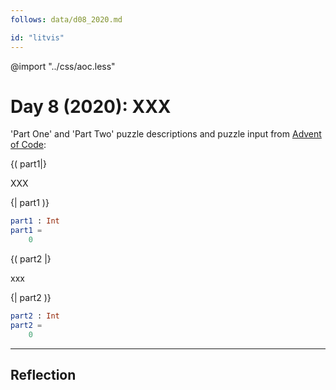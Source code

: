 ```yaml
---
follows: data/d08_2020.md

id: "litvis"
---
```


@import "../css/aoc.less"

# Day 8 (2020): XXX

'Part One' and 'Part Two' puzzle descriptions and puzzle input from [Advent of Code](https://adventofcode.com/2020/day/8):

{( part1|}

XXX

{| part1 )}

```elm {l r}
part1 : Int
part1 =
    0
```

{( part2 |}

xxx

{| part2 )}

```elm {l r}
part2 : Int
part2 =
    0
```

---

## Reflection
